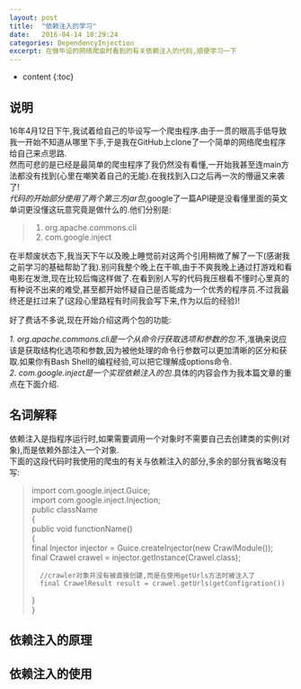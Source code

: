 ```yaml
---
layout: post
title:  "依赖注入的学习"
date:   2016-04-14 10:29:24
categories: DependencyInjection
excerpt: 在做毕设的网络爬虫时看到的有关依赖注入的代码,顺便学习一下
---
```


* content
{:toc}

## 说明
16年4月12日下午,我试着给自己的毕设写一个爬虫程序.由于一贯的眼高手低导致我一开始不知道从哪里下手,于是我在GitHub上clone了一个简单的网络爬虫程序给自己来点思路.  
然而可悲的是已经是最简单的爬虫程序了我仍然没有看懂,一开始我甚至连main方法都没有找到(心里在嘲笑着自己的无能).在我找到入口之后再一次的懵逼又来袭了!  
*代码的开始部分使用了两个第三方jar包*,google了一篇API硬是没看懂里面的英文单词更没懂这玩意究竟是做什么的.他们分别是:  

>1. org.apache.commons.cli  
>2. com.google.inject  

在半颓废状态下,我当天下午以及晚上睡觉前对这两个引用稍微了解了一下(感谢我之前学习的基础帮助了我).别问我整个晚上在干嘛,由于不爽我晚上通过打游戏和看电影在发泄,现在比较后悔这样做了.在看到别人写的代码我压根看不懂时心里真的有种说不出来的难受,甚至都开始怀疑自己是否能成为一个优秀的程序员.不过我最终还是扛过来了(这段心里路程有时间我会写下来,作为以后的经验)!  

好了费话不多说,现在开始介绍这两个包的功能:  

*1. org.apache.commons.cli是一个从命令行获取选项和参数的包*.不,准确来说应该是获取结构化选项和参数,因为被他处理的命令行参数可以更加清晰的区分和获取.如果你有Bash Shell的编程经验,可以把它理解成options命令.  
*2. com.google.inject是一个实现依赖注入的包*.具体的内容会作为我本篇文章的重点在下面介绍.

## 名词解释
依赖注入是指程序运行时,如果需要调用一个对象时不需要自己去创建类的实例(对象),而是依赖外部注入一个对象.  
下面的这段代码时我使用的爬虫的有关与依赖注入的部分,多余的部分我省略没有写:  


>import com.google.inject.Guice;  
>import com.google.inject.Injection;  
>public className  
>{  
>	public void functionName()  
>	{  
>		final Injector injector = Guice.createInjector(new CrawlModule());  
>		final Crawel crawel = injector.getInstance(Crawel.class);  
>  
>		//crawler对象并没有被直接创建,而是在使用getUrls方法时被注入了  
>		final CrawelResult result = crawel.getUrls(getConfigration())  
>	}  
>}  

## 依赖注入的原理

## 依赖注入的使用

